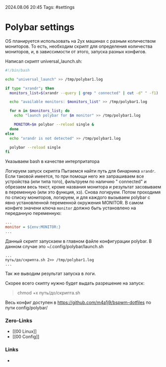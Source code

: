 2024.08.06 20:45
Tags: #settings 

# Polybar settings

OS планируется использовать на 2ух машинах с разным количеством мониторов.
То есть, необходим скрипт для определения количества мониторов, и, в зависсимости от этого, запуска разных конфигов.

Написал скрипт universal_launch.sh:
```sh
#!/bin/bash

echo "universal_launch" >> /tmp/polybar1.log

if type "xrandr"; then
  monitors_list=$(xrandr --query | grep " connected" | cut -d" " -f1)

  echo "available monitors: $monitors_list" >> /tmp/polybar1.log

  for m in $monitors_list; do
    echo "launch polybar for $m monitor" >> /tmp/polybar1.log

    MONITOR=$m polybar --reload single &
  done
else
  echo "xrandr is not detected" >> /tmp/polybar1.log

  polybar --reload single
fi
```

Указываем bash в качестве интерпритатора

Логируем запуск скрипта
Пытаемся найти путь для бинарника `xrandr`.
Если таковой имеется, то при помощи него же запрашиваем все устройства (или типа того), фильтруем по наличию " connected" и обрезаем весь текст, кроме названия монитора и результат засовываем в переменную (или это функция, хз).
Снова логируем.
Потом проходимя по списку мониторов, логируем, и для каждого вызываем polybar с явно установленной переменной окружения MONITOR. В самом конфиге значени ключа `monitor` должно быть установлено на переданную переменную:
```ini
...
monitor = ${env:MONITOR:}
...
```

Данный скрипт запускаем в главном файле конфигурации polybar.
В данном случае это ~/.config/polybar/launch.sh

```
...
путь/до/скрипта.sh 2>> /tmp/polybar1.log
...
```

Так же выводим результат запуска в логи.

Скорее всего скипту нужно будет выдать разрешение на запуск:
> chmod +x путь/до/скрипта.sh


Весь конфиг доступен в https://github.com/m4a1j9/bspwm-dotfiles по пути config/polybar/
### Zero-Links
- [[00 Linux]]
- [[00 Config]]

### Links
- 
